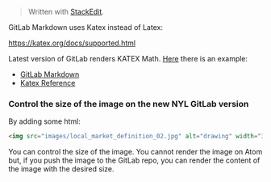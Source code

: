 


> Written with [StackEdit](https://stackedit.io/).

GitLab Markdown uses Katex instead of Latex:

https://katex.org/docs/supported.html

Latest version of GitLab renders KATEX Math. [Here](https://gitlab.com/_fgrosse/markdown-math-bug/blob/master/README.md) there is an example:

- [GitLab Markdown](https://docs.gitlab.com/ee/user/markdown.html)
- [Katex Reference](https://katex.org/docs/supported.html)

### Control the size of the image on the new NYL GitLab version

By adding some html:

```html
<img src="images/local_market_definition_02.jpg" alt="drawing" width="370"/>
```
You can control the size of the image. You cannot render the image on Atom but, if you push the image to the GitLab repo, you can render the content of the image with the desired size. 

<!--stackedit_data:
eyJoaXN0b3J5IjpbLTkyODExNTE5OSwtMjMzNjgxOTY2LDE0OT
I1MjA3NDRdfQ==
-->
